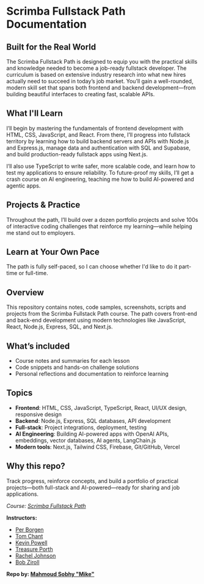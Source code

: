 # Scrimba Fullstack Path Documentation

## Built for the Real World

The Scrimba Fullstack Path is designed to equip you with the practical skills and knowledge needed to become a job-ready fullstack developer.
The curriculum is based on extensive industry research into what new hires actually need to succeed in today’s job market. You’ll gain a well-rounded, modern skill set that spans both frontend and backend development—from building beautiful interfaces to creating fast, scalable APIs.

## What I'll Learn

I’ll begin by mastering the fundamentals of frontend development with HTML, CSS, JavaScript, and React. From there, I’ll progress into fullstack territory by learning how to build backend servers and APIs with Node.js and Express.js, manage data and authentication with SQL and Supabase, and build production-ready fullstack apps using Next.js.

I’ll also use TypeScript to write safer, more scalable code, and learn how to test my applications to ensure reliability. To future-proof my skills, I’ll get a crash course on AI engineering, teaching me how to build AI-powered and agentic apps.

## Projects & Practice

Throughout the path, I’ll build over a dozen portfolio projects and solve 100s of interactive coding challenges that reinforce my learning—while helping me stand out to employers.

## Learn at Your Own Pace

The path is fully self-paced, so I can choose whether I'd like to do it part-time or full-time.

## Overview

This repository contains notes, code samples, screenshots, scripts and projects from the Scrimba Fullstack Path course. The path covers front-end and back-end development using modern technologies like JavaScript, React, Node.js, Express, SQL, and Next.js.

## What’s included

- Course notes and summaries for each lesson
- Code snippets and hands-on challenge solutions
- Personal reflections and documentation to reinforce learning

## Topics

- **Frontend**: HTML, CSS, JavaScript, TypeScript, React, UI/UX design, responsive design
- **Backend**: Node.js, Express, SQL databases, API development
- **Full-stack**: Project integrations, deployment, testing
- **AI Engineering**: Building AI-powered apps with OpenAI APIs, embeddings, vector databases, AI agents, LangChain.js
- **Modern tools**: Next.js, Tailwind CSS, Firebase, Git/GitHub, Vercel

## Why this repo?

Track progress, reinforce concepts, and build a portfolio of practical projects—both full-stack and AI-powered—ready for sharing and job applications.

*Course: [Scrimba Fullstack Path](https://scrimba.com/fullstack-path-c0fullstack)*

**Instructors:**

- [Per Borgen](https://scrimba.com/@perborgen)
- [Tom Chant](https://scrimba.com/@DoubleNemesis)
- [Kevin Powell](https://scrimba.com/@kevin-powell)
- [Treasure Porth](https://scrimba.com/@trezp)
- [Rachel Johnson](https://scrimba.com/@racheljohnson)
- [Bob Ziroll](https://scrimba.com/@bobziroll)

**Repo by: [Mahmoud Sobhy "Mike"](https://github.com/sobhy0101)**
